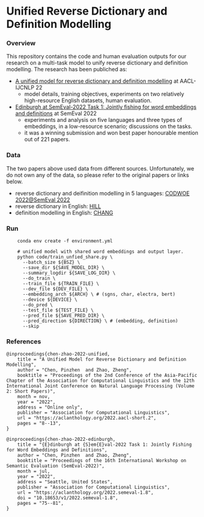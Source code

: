 # Unified Reverse Dictionary and Definition Modelling 

### Overview
This repository contains the code and human evaluation outputs for our research on a multi-task model to unify reverse dictionary and definition modelling. The research has been publiched as:
- [A unified model for reverse dictionary and definition modelling](https://aclanthology.org/2022.aacl-short.2/) at AACL-IJCNLP 22
  - model details, training objectives, experiments on two relatively high-resource English datasets, human evaluation.
- [Edinburgh at SemEval-2022 Task 1: Jointly fishing for word embeddings and definitions](https://aclanthology.org/2022.semeval-1.8/) at SemEval 2022
  - experiments and analysis on five languages and three types of embeddings, in a low-resource scenario; discussions on the tasks.
  - it was a winning submission and won best paper honourable mention out of 221 papers.

### Data
The two papers above used data from different sources. Unfortunately, we do not own any of the data, so please refer to the original papers or links below.
- reverse dictionary and deifinition modelling in 5 languages: [CODWOE 2022@SemEval 2022](https://aclanthology.org/2022.semeval-1.1/)
- reverse dictionary in English: [HILL](https://github.com/thunlp/MultiRD)
- definition modelling in English: [CHANG](https://aclanthology.org/D19-1627/)

### Run

```
    conda env create -f environment.yml
```

```
    # unified model with shared word embeddings and output layer.
    python code/train_unfied_share.py \
      --batch_size ${BSZ} \
      --save_dir ${SAVE_MODEL_DIR} \
      --summary_logdir ${SAVE_LOG_DIR} \
      --do_train \
      --train_file ${TRAIN_FILE} \
      --dev_file ${DEV_FILE} \
      --embedding_arch ${ARCH} \ # (sgns, char, electra, bert)
      --device ${DEVICE} \
      --do_pred \
      --test_file ${TEST_FILE} \
      --pred_file ${SAVE_PRED_DIR} \
      --pred_direction ${DIRECTION} \ # (embedding, definition)
      --skip
```

### References

```
@inproceedings{chen-zhao-2022-unified,
    title = "A Unified Model for Reverse Dictionary and Definition Modelling",
    author = "Chen, Pinzhen  and Zhao, Zheng",
    booktitle = "Proceedings of the 2nd Conference of the Asia-Pacific Chapter of the Association for Computational Linguistics and the 12th International Joint Conference on Natural Language Processing (Volume 2: Short Papers)",
    month = nov,
    year = "2022",
    address = "Online only",
    publisher = "Association for Computational Linguistics",
    url = "https://aclanthology.org/2022.aacl-short.2",
    pages = "8--13",
}

@inproceedings{chen-zhao-2022-edinburgh,
    title = "{E}dinburgh at {S}em{E}val-2022 Task 1: Jointly Fishing for Word Embeddings and Definitions",
    author = "Chen, Pinzhen  and Zhao, Zheng",
    booktitle = "Proceedings of the 16th International Workshop on Semantic Evaluation (SemEval-2022)",
    month = jul,
    year = "2022",
    address = "Seattle, United States",
    publisher = "Association for Computational Linguistics",
    url = "https://aclanthology.org/2022.semeval-1.8",
    doi = "10.18653/v1/2022.semeval-1.8",
    pages = "75--81",
}
```
